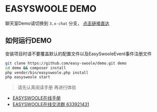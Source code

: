 # EASYSWOOLE DEMO

聊天室Demo请切换到 `3.x-chat` 分支， [点击链接直达](https://github.com/easy-swoole/demo/tree/3.x-chat)

## 如何运行DEMO

安装项目时请不要覆盖默认的配置文件以及EasySwooleEvent事件注册文件

```bash
git clone https://github.com/easy-swoole/demo.git demo
cd demo && composer install
php vendor/bin/easyswoole.php install
php easyswoole start
```

> 请先认真阅读手册 再进行体验

- [EASYSWOOLE在线手册](https://www.easyswoole.com/Manual/3.x/Cn/_book/Http/intro.html)
- [EASYSWOOLE在线交流群 633921431](https://shang.qq.com/wpa/qunwpa?idkey=35c84e12f7784153501e3c43c9f2454d3235a7f55371458a24f0c32320c99548)